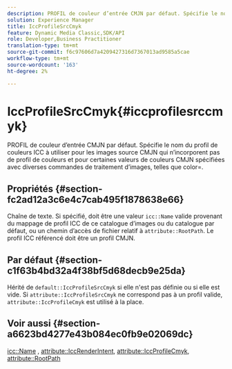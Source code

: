 ```yaml
---
description: PROFIL de couleur d’entrée CMJN par défaut. Spécifie le nom du profil de couleurs ICC à utiliser pour les images source CMJN qui n’incorporent pas de profil de couleurs et pour certaines valeurs de couleurs CMJN spécifiées avec diverses commandes de traitement d’images, telles que color=.
solution: Experience Manager
title: IccProfileSrcCmyk
feature: Dynamic Media Classic,SDK/API
role: Developer,Business Practitioner
translation-type: tm+mt
source-git-commit: f6c97606d7a4209427316d7367013ad9585a5cae
workflow-type: tm+mt
source-wordcount: '163'
ht-degree: 2%

---
```



# IccProfileSrcCmyk{#iccprofilesrccmyk}

PROFIL de couleur d’entrée CMJN par défaut. Spécifie le nom du profil de couleurs ICC à utiliser pour les images source CMJN qui n’incorporent pas de profil de couleurs et pour certaines valeurs de couleurs CMJN spécifiées avec diverses commandes de traitement d’images, telles que color=.

## Propriétés {#section-fc2ad12a3c6e4c7cab495f1878638e66}

Chaîne de texte. Si spécifié, doit être une valeur `icc::Name` valide provenant du mappage de profil ICC de ce catalogue d’images ou du catalogue par défaut, ou un chemin d’accès de fichier relatif à `attribute::RootPath`. Le profil ICC référencé doit être un profil CMJN.

## Par défaut {#section-c1f63b4bd32a4f38bf5d68decb9e25da}

Hérité de `default::IccProfileSrcCmyk` si elle n&#39;est pas définie ou si elle est vide. Si `attribute::IccProfileSrcCmyk` ne correspond pas à un profil valide, `attribute::IccProfileCmyk` est utilisé à la place.

## Voir aussi {#section-a6623bd4277e43b084ec0fb9e02069dc}

[icc::Name](../../../../../is-api/image-catalog/image-serving-api-ref/c-image-catalog-reference/c-icc-profile-map-reference/r-name-icc.md#reference-9e7d3c8e35434981a3dfac66b8946cbe) ,  [attribute::IccRenderIntent](../../../../../is-api/image-catalog/image-serving-api-ref/c-image-catalog-reference/c-attributes-reference/r-iccrenderintent.md#reference-012f207f28bd4406a5368d23ed95a51f),  [attribute::IccProfileCmyk](../../../../../is-api/image-catalog/image-serving-api-ref/c-image-catalog-reference/c-attributes-reference/r-iccprofilecmyk.md#reference-db89f9dac33e447cadb359ec1ba27ee0),  [attribute::RootPath](../../../../../is-api/image-catalog/image-serving-api-ref/c-image-catalog-reference/c-attributes-reference/r-rootpath.md#reference-17d57e5967be403b8408fa7214017494)
